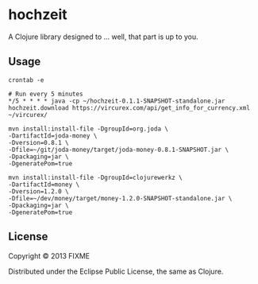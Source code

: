 # hochzeit

A Clojure library designed to ... well, that part is up to you.

## Usage

```
crontab -e
```

```
# Run every 5 minutes
*/5 * * * * java -cp ~/hochzeit-0.1.1-SNAPSHOT-standalone.jar hochzeit.download https://vircurex.com/api/get_info_for_currency.xml ~/vircurex/
```

```
mvn install:install-file -DgroupId=org.joda \
-DartifactId=joda-money \
-Dversion=0.8.1 \
-Dfile=~/git/joda-money/target/joda-money-0.8.1-SNAPSHOT.jar \
-Dpackaging=jar \
-DgeneratePom=true

mvn install:install-file -DgroupId=clojurewerkz \
-DartifactId=money \
-Dversion=1.2.0 \
-Dfile=~/dev/money/target/money-1.2.0-SNAPSHOT-standalone.jar \
-Dpackaging=jar \
-DgeneratePom=true
```

## License

Copyright © 2013 FIXME

Distributed under the Eclipse Public License, the same as Clojure.
